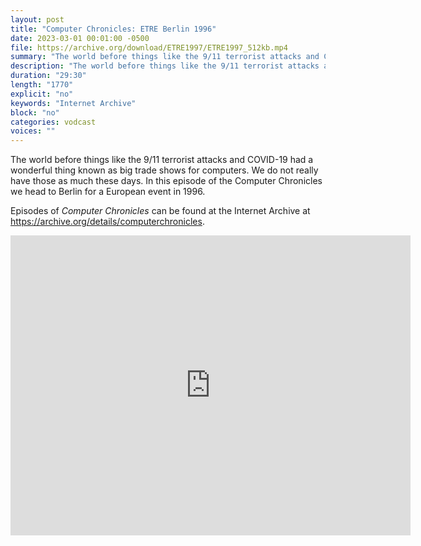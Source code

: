 ```yaml
---
layout: post
title: "Computer Chronicles: ETRE Berlin 1996"
date: 2023-03-01 00:01:00 -0500
file: https://archive.org/download/ETRE1997/ETRE1997_512kb.mp4
summary: "The world before things like the 9/11 terrorist attacks and COVID-19 had a wonderful thing known as big trade shows for computers.  We do not really have those as much these days.  In this episode of the Computer Chronicles we head to Berlin for a European event in 1996."
description: "The world before things like the 9/11 terrorist attacks and COVID-19 had a wonderful thing known as big trade shows for computers.  We do not really have those as much these days.  In this episode of the Computer Chronicles we head to Berlin for a European event in 1996."
duration: "29:30"
length: "1770"
explicit: "no" 
keywords: "Internet Archive"
block: "no" 
categories: vodcast
voices: ""
---
```


The world before things like the 9/11 terrorist attacks and COVID-19 had a wonderful thing known as big trade shows for computers.  We do not really have those as much these days.  In this episode of the Computer Chronicles we head to Berlin for a European event in 1996.

Episodes of *Computer Chronicles* can be found at the Internet Archive at <https://archive.org/details/computerchronicles>.

<iframe src="https://archive.org/embed/ETRE1997" width="640" height="480" frameborder="0" webkitallowfullscreen="true" mozallowfullscreen="true" allowfullscreen></iframe>
